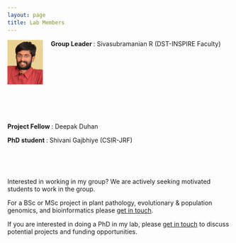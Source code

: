 ```yaml
---
layout: page
title: Lab Members
---
```


<p align="left"> <img src="/img/Photo_RS.jpg" align='left' width="80" height="100"> </p>
&ensp;&ensp; <b> Group Leader </b>:   Sivasubramanian R (DST-INSPIRE Faculty)   

                    
&nbsp;

&nbsp;

&nbsp;

&nbsp;

&nbsp;

<b> Project Fellow </b>:   Deepak Duhan 


<b> PhD student </b>:   Shivani Gajbhiye (CSIR-JRF) 

&nbsp;

&nbsp;

Interested in working in my group? We are actively seeking motivated students to work in the group.

For a BSc or MSc project in plant pathology, evolutionary & population genomics, and bioinformatics please [get in touch](contact.md).

If you are interested in doing a PhD in my lab, please [get in touch](contact.md) to discuss potential projects and funding opportunities.

